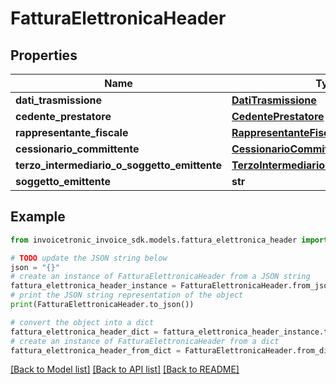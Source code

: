 # FatturaElettronicaHeader


## Properties

Name | Type | Description | Notes
------------ | ------------- | ------------- | -------------
**dati_trasmissione** | [**DatiTrasmissione**](DatiTrasmissione.md) |  | [optional] 
**cedente_prestatore** | [**CedentePrestatore**](CedentePrestatore.md) |  | [optional] 
**rappresentante_fiscale** | [**RappresentanteFiscale**](RappresentanteFiscale.md) |  | [optional] 
**cessionario_committente** | [**CessionarioCommittente**](CessionarioCommittente.md) |  | [optional] 
**terzo_intermediario_o_soggetto_emittente** | [**TerzoIntermediarioOSoggettoEmittente**](TerzoIntermediarioOSoggettoEmittente.md) |  | [optional] 
**soggetto_emittente** | **str** |  | [optional] 

## Example

```python
from invoicetronic_invoice_sdk.models.fattura_elettronica_header import FatturaElettronicaHeader

# TODO update the JSON string below
json = "{}"
# create an instance of FatturaElettronicaHeader from a JSON string
fattura_elettronica_header_instance = FatturaElettronicaHeader.from_json(json)
# print the JSON string representation of the object
print(FatturaElettronicaHeader.to_json())

# convert the object into a dict
fattura_elettronica_header_dict = fattura_elettronica_header_instance.to_dict()
# create an instance of FatturaElettronicaHeader from a dict
fattura_elettronica_header_from_dict = FatturaElettronicaHeader.from_dict(fattura_elettronica_header_dict)
```
[[Back to Model list]](../README.md#documentation-for-models) [[Back to API list]](../README.md#documentation-for-api-endpoints) [[Back to README]](../README.md)


